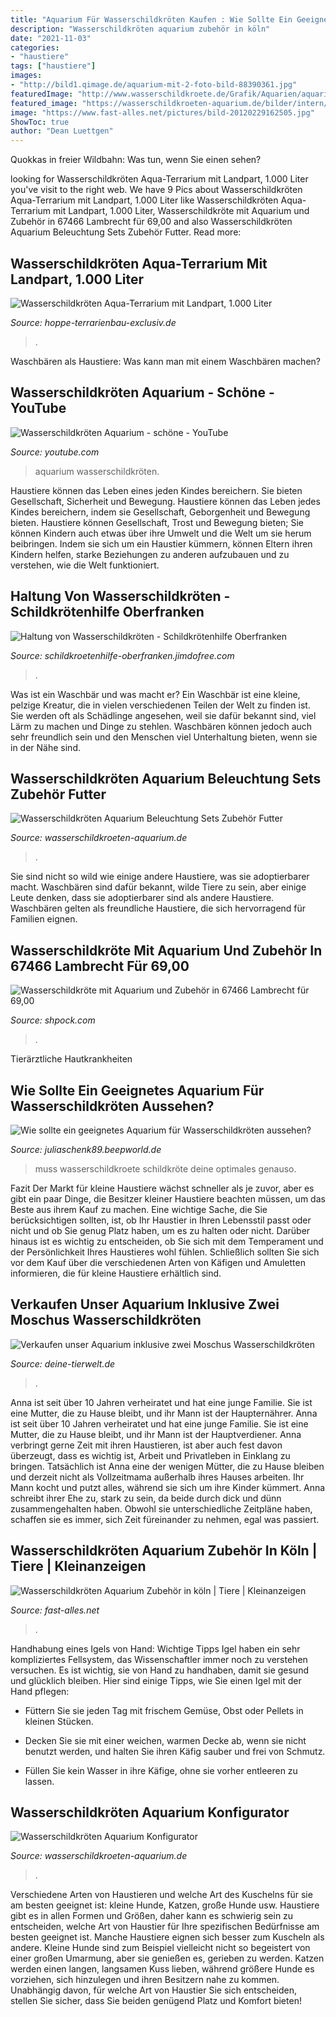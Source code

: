 ```yaml
---
title: "Aquarium Für Wasserschildkröten Kaufen : Wie Sollte Ein Geeignetes Aquarium Für Wasserschildkröten Aussehen?"
description: "Wasserschildkröten aquarium zubehör in köln"
date: "2021-11-03"
categories:
- "haustiere"
tags: ["haustiere"]
images:
- "http://bild1.qimage.de/aquarium-mit-2-foto-bild-88390361.jpg"
featuredImage: "http://www.wasserschildkroete.de/Grafik/Aquarien/aquarium3.jpg"
featured_image: "https://wasserschildkroeten-aquarium.de/bilder/intern/amniente-bilder/e IMG_7262.jpg"
image: "https://www.fast-alles.net/pictures/bild-20120229162505.jpg"
ShowToc: true
author: "Dean Luettgen"
---
```



Quokkas in freier Wildbahn: Was tun, wenn Sie einen sehen?

	

		
looking for Wasserschildkröten Aqua-Terrarium mit Landpart, 1.000 Liter you've visit to the right web. We have 9 Pics about Wasserschildkröten Aqua-Terrarium mit Landpart, 1.000 Liter like Wasserschildkröten Aqua-Terrarium mit Landpart, 1.000 Liter, Wasserschildkröte mit Aquarium und Zubehör in 67466 Lambrecht für 69,00 and also Wasserschildkröten Aquarium Beleuchtung Sets Zubehör Futter. Read more:
		
    
## Wasserschildkröten Aqua-Terrarium Mit Landpart, 1.000 Liter

<img loading=lazy src="https://hoppe-terrarienbau-exclusiv.de/wp-content/uploads/2018/12/Front-v.links_-1024x683.jpg" onerror="this.onerror=null;this.src='https://tse4.mm.bing.net/th?id=OIP.cMDJZTkMVU3iCBLw3WeL5gHaE8&amp;pid=15.1';" alt="Wasserschildkröten Aqua-Terrarium mit Landpart, 1.000 Liter">

_Source: hoppe-terrarienbau-exclusiv.de_

>. 

	

Waschbären als Haustiere: Was kann man mit einem Waschbären machen?

    
## Wasserschildkröten Aquarium - Schöne - YouTube

<img loading=lazy src="https://i.ytimg.com/vi/JcpIgSHJI4Q/maxresdefault.jpg" onerror="this.onerror=null;this.src='https://tse3.mm.bing.net/th?id=OIP.8TH9v2gboyMKf6M3lIVoIQHaEK&amp;pid=15.1';" alt="Wasserschildkröten Aquarium - schöne - YouTube">

_Source: youtube.com_

>aquarium wasserschildkröten. 

	

Haustiere können das Leben eines jeden Kindes bereichern. Sie bieten Gesellschaft, Sicherheit und Bewegung.
Haustiere können das Leben jedes Kindes bereichern, indem sie Gesellschaft, Geborgenheit und Bewegung bieten. Haustiere können Gesellschaft, Trost und Bewegung bieten; Sie können Kindern auch etwas über ihre Umwelt und die Welt um sie herum beibringen. Indem sie sich um ein Haustier kümmern, können Eltern ihren Kindern helfen, starke Beziehungen zu anderen aufzubauen und zu verstehen, wie die Welt funktioniert.

    
## Haltung Von Wasserschildkröten - Schildkrötenhilfe Oberfranken

<img loading=lazy src="https://image.jimcdn.com/app/cms/image/transf/none/path/s7ae34cd5196575e8/image/i5ccf4dcc14cbcf1b/version/1407268892/image.jpg" onerror="this.onerror=null;this.src='https://tse1.mm.bing.net/th?id=OIP.VTCWh7uUMwwDoVAtCh0z8AHaE8&amp;pid=15.1';" alt="Haltung von Wasserschildkröten - Schildkrötenhilfe Oberfranken">

_Source: schildkroetenhilfe-oberfranken.jimdofree.com_

>. 

	

Was ist ein Waschbär und was macht er?
Ein Waschbär ist eine kleine, pelzige Kreatur, die in vielen verschiedenen Teilen der Welt zu finden ist. Sie werden oft als Schädlinge angesehen, weil sie dafür bekannt sind, viel Lärm zu machen und Dinge zu stehlen. Waschbären können jedoch auch sehr freundlich sein und den Menschen viel Unterhaltung bieten, wenn sie in der Nähe sind.

    
## Wasserschildkröten Aquarium Beleuchtung Sets Zubehör Futter

<img loading=lazy src="https://wasserschildkroeten-aquarium.de/media/image/storage/opc/sets/slider3.jpg" onerror="this.onerror=null;this.src='https://tse3.mm.bing.net/th?id=OIP.ns2oIDdmZZ9oCF9WsSZc7QHaCn&amp;pid=15.1';" alt="Wasserschildkröten Aquarium Beleuchtung Sets Zubehör Futter">

_Source: wasserschildkroeten-aquarium.de_

>. 

	

Sie sind nicht so wild wie einige andere Haustiere, was sie adoptierbarer macht.
Waschbären sind dafür bekannt, wilde Tiere zu sein, aber einige Leute denken, dass sie adoptierbarer sind als andere Haustiere. Waschbären gelten als freundliche Haustiere, die sich hervorragend für Familien eignen.

    
## Wasserschildkröte Mit Aquarium Und Zubehör In 67466 Lambrecht Für 69,00

<img loading=lazy src="https://webimg.secondhandapp.com/1.1/5ce222c171eaa00d3dd139b7" onerror="this.onerror=null;this.src='https://tse1.mm.bing.net/th?id=OIP.IurQNeAS0z1uCokIQ868sgHaEK&amp;pid=15.1';" alt="Wasserschildkröte mit Aquarium und Zubehör in 67466 Lambrecht für 69,00">

_Source: shpock.com_

>. 

	

Tierärztliche Hautkrankheiten

    
## Wie Sollte Ein Geeignetes Aquarium Für Wasserschildkröten Aussehen?

<img loading=lazy src="http://www.wasserschildkroete.de/Grafik/Aquarien/aquarium3.jpg" onerror="this.onerror=null;this.src='https://tse3.mm.bing.net/th?id=OIP.DyW299TIpDjVlFbd8ioWYAHaDa&amp;pid=15.1';" alt="Wie sollte ein geeignetes Aquarium für Wasserschildkröten aussehen?">

_Source: juliaschenk89.beepworld.de_

>muss wasserschildkroete schildkröte deine optimales genauso. 

	

Fazit
Der Markt für kleine Haustiere wächst schneller als je zuvor, aber es gibt ein paar Dinge, die Besitzer kleiner Haustiere beachten müssen, um das Beste aus ihrem Kauf zu machen. Eine wichtige Sache, die Sie berücksichtigen sollten, ist, ob Ihr Haustier in Ihren Lebensstil passt oder nicht und ob Sie genug Platz haben, um es zu halten oder nicht. Darüber hinaus ist es wichtig zu entscheiden, ob Sie sich mit dem Temperament und der Persönlichkeit Ihres Haustieres wohl fühlen. Schließlich sollten Sie sich vor dem Kauf über die verschiedenen Arten von Käfigen und Amuletten informieren, die für kleine Haustiere erhältlich sind.

    
## Verkaufen Unser Aquarium Inklusive Zwei Moschus Wasserschildkröten

<img loading=lazy src="http://bild1.qimage.de/aquarium-mit-2-foto-bild-88390361.jpg" onerror="this.onerror=null;this.src='https://tse4.mm.bing.net/th?id=OIP.ZPuibekFP525HaJQLVWDvQHaFj&amp;pid=15.1';" alt="Verkaufen unser Aquarium inklusive zwei Moschus Wasserschildkröten">

_Source: deine-tierwelt.de_

>. 

	

Anna ist seit über 10 Jahren verheiratet und hat eine junge Familie. Sie ist eine Mutter, die zu Hause bleibt, und ihr Mann ist der Haupternährer.
Anna ist seit über 10 Jahren verheiratet und hat eine junge Familie. Sie ist eine Mutter, die zu Hause bleibt, und ihr Mann ist der Hauptverdiener. Anna verbringt gerne Zeit mit ihren Haustieren, ist aber auch fest davon überzeugt, dass es wichtig ist, Arbeit und Privatleben in Einklang zu bringen. Tatsächlich ist Anna eine der wenigen Mütter, die zu Hause bleiben und derzeit nicht als Vollzeitmama außerhalb ihres Hauses arbeiten. Ihr Mann kocht und putzt alles, während sie sich um ihre Kinder kümmert. Anna schreibt ihrer Ehe zu, stark zu sein, da beide durch dick und dünn zusammengehalten haben. Obwohl sie unterschiedliche Zeitpläne haben, schaffen sie es immer, sich Zeit füreinander zu nehmen, egal was passiert.

    
## Wasserschildkröten Aquarium Zubehör In Köln | Tiere | Kleinanzeigen

<img loading=lazy src="https://www.fast-alles.net/pictures/bild-20120229162505.jpg" onerror="this.onerror=null;this.src='https://tse1.mm.bing.net/th?id=OIP.j7wNSVMDCXyAfdNhS8dTrQHaFj&amp;pid=15.1';" alt="Wasserschildkröten Aquarium Zubehör in köln | Tiere | Kleinanzeigen">

_Source: fast-alles.net_

>. 

	

Handhabung eines Igels von Hand: Wichtige Tipps
Igel haben ein sehr kompliziertes Fellsystem, das Wissenschaftler immer noch zu verstehen versuchen. Es ist wichtig, sie von Hand zu handhaben, damit sie gesund und glücklich bleiben. Hier sind einige Tipps, wie Sie einen Igel mit der Hand pflegen:
- Füttern Sie sie jeden Tag mit frischem Gemüse, Obst oder Pellets in kleinen Stücken.

- Decken Sie sie mit einer weichen, warmen Decke ab, wenn sie nicht benutzt werden, und halten Sie ihren Käfig sauber und frei von Schmutz.

- Füllen Sie kein Wasser in ihre Käfige, ohne sie vorher entleeren zu lassen.

    
## Wasserschildkröten Aquarium Konfigurator

<img loading=lazy src="https://wasserschildkroeten-aquarium.de/bilder/intern/amniente-bilder/e IMG_7262.jpg" onerror="this.onerror=null;this.src='https://tse3.mm.bing.net/th?id=OIP.EX2jYV2oM1wqKErlKfy67AHaLH&amp;pid=15.1';" alt="Wasserschildkröten Aquarium Konfigurator">

_Source: wasserschildkroeten-aquarium.de_

>. 

	

Verschiedene Arten von Haustieren und welche Art des Kuschelns für sie am besten geeignet ist: kleine Hunde, Katzen, große Hunde usw.
Haustiere gibt es in allen Formen und Größen, daher kann es schwierig sein zu entscheiden, welche Art von Haustier für Ihre spezifischen Bedürfnisse am besten geeignet ist. Manche Haustiere eignen sich besser zum Kuscheln als andere. Kleine Hunde sind zum Beispiel vielleicht nicht so begeistert von einer großen Umarmung, aber sie genießen es, gerieben zu werden. Katzen werden einen langen, langsamen Kuss lieben, während größere Hunde es vorziehen, sich hinzulegen und ihren Besitzern nahe zu kommen. Unabhängig davon, für welche Art von Haustier Sie sich entscheiden, stellen Sie sicher, dass Sie beiden genügend Platz und Komfort bieten!

